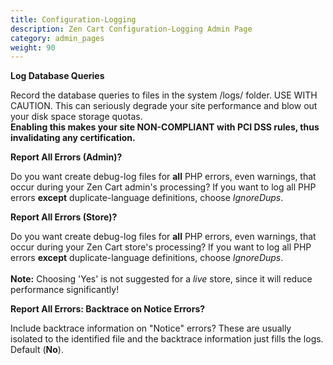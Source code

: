 ```yaml
---
title: Configuration-Logging
description: Zen Cart Configuration-Logging Admin Page 
category: admin_pages
weight: 90
---
```


<b>Log Database Queries</b>

<div class='indent'>Record the database queries to files in the system /logs/ folder. USE WITH CAUTION. This can seriously degrade your site performance and blow out your disk space storage quotas.<br><strong>Enabling this makes your site NON-COMPLIANT with PCI DSS rules, thus invalidating any certification.</strong></div>


<b>Report All Errors (Admin)?</b>

<div class='indent'>Do you want create debug-log files for <b>all</b> PHP errors, even warnings, that occur during your Zen Cart admin's processing?  If you want to log all PHP errors <b>except</b> duplicate-language definitions, choose <em>IgnoreDups</em>.</div>


<b>Report All Errors (Store)?</b>

<div class='indent'>Do you want create debug-log files for <b>all</b> PHP errors, even warnings, that occur during your Zen Cart store's processing?  If you want to log all PHP errors <b>except</b> duplicate-language definitions, choose <em>IgnoreDups</em>.<br /><br /><strong>Note:</strong> Choosing 'Yes' is not suggested for a <em>live</em> store, since it will reduce performance significantly!</div>


<b>Report All Errors: Backtrace on Notice Errors?</b>

<div class='indent'>Include backtrace information on &quot;Notice&quot; errors?  These are usually isolated to the identified file and the backtrace information just fills the logs. Default (<b>No</b>).</div>


